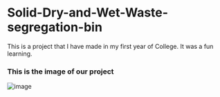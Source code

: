 # Solid-Dry-and-Wet-Waste-segregation-bin
This is a project that I have made in my first year of College. It was a fun learning.

### This is the image of our project
![image](https://user-images.githubusercontent.com/123328399/218475830-93726428-62e8-488f-a63c-b21b84e3b14a.png)
